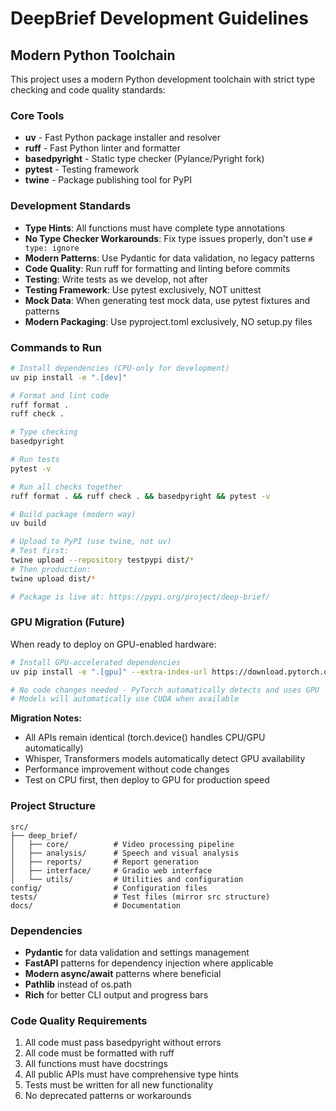 # DeepBrief Development Guidelines

## Modern Python Toolchain

This project uses a modern Python development toolchain with strict type checking and code quality standards:

### Core Tools
- **uv** - Fast Python package installer and resolver
- **ruff** - Fast Python linter and formatter
- **basedpyright** - Static type checker (Pylance/Pyright fork)
- **pytest** - Testing framework
- **twine** - Package publishing tool for PyPI

### Development Standards
- **Type Hints**: All functions must have complete type annotations
- **No Type Checker Workarounds**: Fix type issues properly, don't use `# type: ignore`
- **Modern Patterns**: Use Pydantic for data validation, no legacy patterns
- **Code Quality**: Run ruff for formatting and linting before commits
- **Testing**: Write tests as we develop, not after
- **Testing Framework**: Use pytest exclusively, NOT unittest
- **Mock Data**: When generating test mock data, use pytest fixtures and patterns
- **Modern Packaging**: Use pyproject.toml exclusively, NO setup.py files

### Commands to Run
```bash
# Install dependencies (CPU-only for development)
uv pip install -e ".[dev]"

# Format and lint code
ruff format .
ruff check .

# Type checking
basedpyright

# Run tests
pytest -v

# Run all checks together
ruff format . && ruff check . && basedpyright && pytest -v

# Build package (modern way)
uv build

# Upload to PyPI (use twine, not uv)
# Test first:
twine upload --repository testpypi dist/*
# Then production:
twine upload dist/*

# Package is live at: https://pypi.org/project/deep-brief/
```

### GPU Migration (Future)
When ready to deploy on GPU-enabled hardware:

```bash
# Install GPU-accelerated dependencies
uv pip install -e ".[gpu]" --extra-index-url https://download.pytorch.org/whl/cu121

# No code changes needed - PyTorch automatically detects and uses GPU
# Models will automatically use CUDA when available
```

**Migration Notes:**
- All APIs remain identical (torch.device() handles CPU/GPU automatically)
- Whisper, Transformers models automatically detect GPU availability
- Performance improvement without code changes
- Test on CPU first, then deploy to GPU for production speed

### Project Structure
```
src/
├── deep_brief/
│   ├── core/          # Video processing pipeline
│   ├── analysis/      # Speech and visual analysis
│   ├── reports/       # Report generation
│   ├── interface/     # Gradio web interface
│   └── utils/         # Utilities and configuration
config/                # Configuration files
tests/                 # Test files (mirror src structure)
docs/                  # Documentation
```

### Dependencies
- **Pydantic** for data validation and settings management
- **FastAPI** patterns for dependency injection where applicable
- **Modern async/await** patterns where beneficial
- **Pathlib** instead of os.path
- **Rich** for better CLI output and progress bars

### Code Quality Requirements
1. All code must pass basedpyright without errors
2. All code must be formatted with ruff
3. All functions must have docstrings
4. All public APIs must have comprehensive type hints
5. Tests must be written for all new functionality
6. No deprecated patterns or workarounds